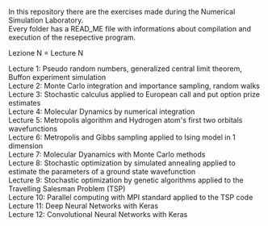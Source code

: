 In this repository there are the exercises made during the Numerical Simulation Laboratory. <br />
Every folder has a READ_ME file with informations about compilation and execution of the resepective program. <br />

Lezione N = Lecture N <br />
 
Lecture 1: Pseudo random numbers, generalized central limit theorem, Buffon experiment simulation <br />
Lecture 2: Monte Carlo integration and importance sampling, random walks <br />
Lecture 3: Stochastic calculus applied to European call and put option prize estimates <br />
Lecture 4: Molecular Dynamics by numerical integration <br />
Lecture 5: Metropolis algorithm and Hydrogen atom's first two orbitals wavefunctions <br />
Lecture 6: Metropolis and Gibbs sampling applied to Ising model in 1 dimension <br />
Lecture 7: Molecular Dyanamics with Monte Carlo methods <br />
Lecture 8: Stochastic optimization by simulated annealing applied to estimate the parameters of a ground state wavefunction <br />
Lecture 9: Stochastic optimization by genetic algorithms applied to the Travelling Salesman Problem (TSP) <br />
Lecture 10: Parallel computing with MPI standard applied to the TSP code <br />
Lecture 11: Deep Neural Networks with Keras <br />
Lecture 12: Convolutional Neural Networks with Keras 
